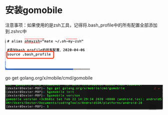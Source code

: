 # 安装gomobile

注意事项：如果使用的是zsh工具，记得将.bash\_profile中的所有配置全部添加到.zshrc中

![](/assets/移动架构师-NDK开发-go开发-安装gomobile-1.png)

go get golang.org/x/mobile/cmd/gomobile

![](/assets/移动架构师-NDK开发-go开发-安装gomobile-3.png)

